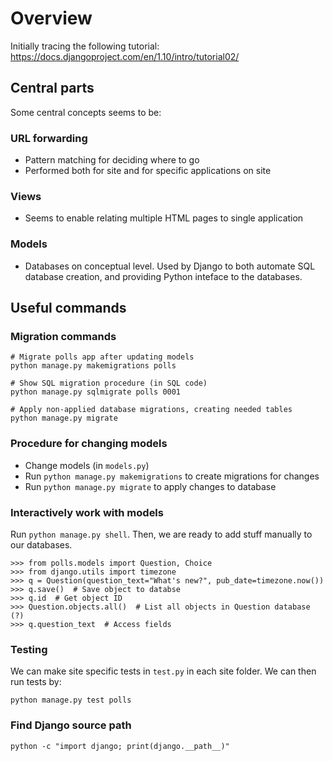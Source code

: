 # Overview

Initially tracing the following tutorial:
https://docs.djangoproject.com/en/1.10/intro/tutorial02/

## Central parts

Some central concepts seems to be:

### URL forwarding

* Pattern matching for deciding where to go
* Performed both for site and for specific applications on site

### Views

* Seems to enable relating multiple HTML pages to single application

### Models

* Databases on conceptual level. Used by Django to both automate SQL database creation, and providing Python inteface to the databases.

## Useful commands

### Migration commands

```
# Migrate polls app after updating models
python manage.py makemigrations polls

# Show SQL migration procedure (in SQL code)
python manage.py sqlmigrate polls 0001

# Apply non-applied database migrations, creating needed tables
python manage.py migrate
```

### Procedure for changing models

* Change models (in `models.py`)
* Run `python manage.py makemigrations` to create migrations for changes
* Run `python manage.py migrate` to apply changes to database

### Interactively work with models

Run `python manage.py shell`. Then, we are ready to add stuff manually to our databases.

```
>>> from polls.models import Question, Choice
>>> from django.utils import timezone
>>> q = Question(question_text="What's new?", pub_date=timezone.now())
>>> q.save()  # Save object to databse
>>> q.id  # Get object ID
>>> Question.objects.all()  # List all objects in Question database (?)
>>> q.question_text  # Access fields
```

### Testing

We can make site specific tests in `test.py` in each site folder. We can then run tests by:

```
python manage.py test polls
```

### Find Django source path

```
python -c "import django; print(django.__path__)"
```
